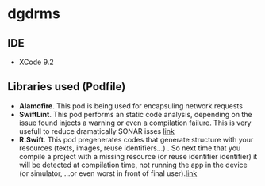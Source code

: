 # dgdrms

## IDE

* XCode 9.2 

## Libraries used (Podfile)

* **Alamofire**. This pod is being used for encapsuling network requests
* **SwiftLint**. This pod performs an static code analysis, depending on the issue found injects a warning or even a compilation failure. This is very usefull to reduce dramatically SONAR isses [link](https://github.com/realm/SwiftLint)
* **R.Swift**. This pod pregenerates codes that generate structure with your resources (texts, images, reuse identifiers...) . So next time that you compile a project with a missing resource (or reuse identifier identifier) it will be detected at compilation time, not running the app in the device (or simulator, ...or even worst in front of final user).[link](https://github.com/mac-cain13/R.swift)

